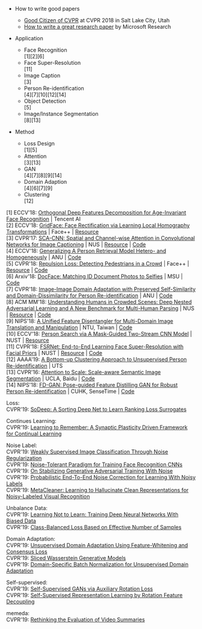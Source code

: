 * How to write good papers
	* [Good Citizen of CVPR](https://www.cc.gatech.edu/~parikh/citizenofcvpr/) at CVPR 2018 in Salt Lake City, Utah
	* [How to write a great research paper](https://www.microsoft.com/en-us/research/academic-program/write-great-research-paper/) by Microsoft Research
	

* Application  
	* Face Recognition  
        [1][2][6]
	* Face Super-Resolution  
        [11]
	* Image Caption  
        [3]  
	* Person Re-identification  
        [4][7][10][12][14]  
	* Object Detection   
		[5]  
	* Image/Instance Segmentation   
		[8][13]  
	
* Method     
	* Loss Design   
	    [1][5]   
	* Attention   
        [3][13]  
	* GAN  
        [4][7][8][9][14]  
	* Domain Adaption   
	    [4][6][7][9]      
	* Clustering   
	    [12] 

		
[1] ECCV'18: [Orthogonal Deep Features Decomposition for Age-Invariant Face Recognition](http://openaccess.thecvf.com/content_ECCV_2018/html/yitong_wang_Orthogonal_Deep_Features_ECCV_2018_paper.html) | Tencent AI   
[2] ECCV'18: [GridFace: Face Rectification via Learning Local Homography Transformations](https://arxiv.org/abs/1808.06210) | Face++ | [Resource](https://www.toutiao.com/a6596550630628655623/)    
[3] CVPR'17: [SCA-CNN: Spatial and Channel-wise Attention in Convolutional Networks for Image Captioning](https://arxiv.org/abs/1611.05594) | NUS | [Resource](https://blog.csdn.net/u014380165/article/details/78681164) | [Code](https://github.com/zjuchenlong/sca-cnn.cvpr17)   
[4] ECCV'18: [Generalizing A Person Retrieval Model Hetero- and Homogeneously](http://openaccess.thecvf.com/content_ECCV_2018/papers/Zhun_Zhong_Generalizing_A_Person_ECCV_2018_paper.pdf) | ANU | [Code](https://github.com/zhunzhong07/HHL)      
[5] CVPR'18: [Repulsion Loss: Detecting Pedestrians in a Crowd](https://arxiv.org/abs/1711.07752) | Face++ | [Resource](https://zhuanlan.zhihu.com/p/36797756) | [Code](https://github.com/bailvwangzi/repulsion_loss_ssd)   
[6] Arxiv'18: [DocFace: Matching ID Document Photos to Selfies](https://arxiv.org/abs/1805.02283) | MSU | [Code](https://github.com/seasonSH/DocFace)  
[7] CVPR'18: [Image-Image Domain Adaptation with Preserved Self-Similarity and Domain-Dissimilarity for Person Re-identification](http://openaccess.thecvf.com/content_cvpr_2018/papers/Deng_Image-Image_Domain_Adaptation_CVPR_2018_paper.pdf) | ANU | [Code](https://github.com/Simon4Yan/Learning-via-Translation)       
[8] ACM MM'18: [Understanding Humans in Crowded Scenes: Deep Nested Adversarial Learning and A New Benchmark for Multi-Human Parsing](https://arxiv.org/abs/1804.03287) | NUS | [Resource](https://lv-mhp.github.io/) | [Code](https://github.com/ZhaoJ9014/Multi-Human-Parsing_MHP)   
[9] NIPS'18: [A Unified Feature Disentangler for Multi-Domain Image Translation and Manipulation](https://arxiv.org/abs/1809.01361) | NTU, Taiwan | [Code](https://github.com/Alexander-H-Liu/UFDN)     
[10] ECCV'18: [Person Search via A Mask-Guided Two-Stream CNN Model](https://arxiv.org/abs/1807.08107) | NUST | [Resource](https://zhuanlan.zhihu.com/p/39282286)   
[11] CVPR'18: [FSRNet: End-to-End Learning Face Super-Resolution with Facial Priors](https://arxiv.org/abs/1711.10703) | NUST | [Resource](https://blog.csdn.net/GunGunSeeBlood/article/details/82975076) | [Code](https://github.com/tyshiwo/FSRNet)      
[12] AAAA'19: [A Bottom-up Clustering Approach to Unsupervised Person Re-identification](http://xuanyidong.com/pdf/AAAI19-vana.pdf) | UTS    
[13] CVPR'16: [Attention to Scale: Scale-aware Semantic Image Segmentation](https://www.cv-foundation.org/openaccess/content_cvpr_2016/papers/Chen_Attention_to_Scale_CVPR_2016_paper.pdf) | UCLA, Baidu | [Code](http://liangchiehchen.com/projects/DeepLab.html)     
[14] NIPS'18: [FD-GAN: Pose-guided Feature Distilling GAN for Robust Person Re-identification](https://arxiv.org/abs/1810.02936) | CUHK, SenseTime | [Code](https://github.com/yxgeee/FD-GAN)    





Loss:   
CVPR'19: [SoDeep: A Sorting Deep Net to Learn Ranking Loss Surrogates](http://openaccess.thecvf.com/content_CVPR_2019/html/Engilberge_SoDeep_A_Sorting_Deep_Net_to_Learn_Ranking_Loss_Surrogates_CVPR_2019_paper.html)  

Continues Learning:  
CVPR'19: [Learning to Remember: A Synaptic Plasticity Driven Framework for Continual Learning](http://openaccess.thecvf.com/content_CVPR_2019/html/Ostapenko_Learning_to_Remember_A_Synaptic_Plasticity_Driven_Framework_for_Continual_CVPR_2019_paper.html)  

Noise Label:  
CVPR'19: [Weakly Supervised Image Classification Through Noise Regularization](http://openaccess.thecvf.com/content_CVPR_2019/html/Hu_Weakly_Supervised_Image_Classification_Through_Noise_Regularization_CVPR_2019_paper.html)  
CVPR'19: [Noise-Tolerant Paradigm for Training Face Recognition CNNs](http://openaccess.thecvf.com/content_CVPR_2019/html/Hu_Noise-Tolerant_Paradigm_for_Training_Face_Recognition_CNNs_CVPR_2019_paper.html)  
CVPR'19: [On Stabilizing Generative Adversarial Training With Noise](http://openaccess.thecvf.com/content_CVPR_2019/html/Jenni_On_Stabilizing_Generative_Adversarial_Training_With_Noise_CVPR_2019_paper.html)   
CVPR'19: [Probabilistic End-To-End Noise Correction for Learning With Noisy Labels](http://openaccess.thecvf.com/content_CVPR_2019/html/Yi_Probabilistic_End-To-End_Noise_Correction_for_Learning_With_Noisy_Labels_CVPR_2019_paper.html)   
CVPR'19: [MetaCleaner: Learning to Hallucinate Clean Representations for Noisy-Labeled Visual Recognition](http://openaccess.thecvf.com/content_CVPR_2019/html/Zhang_MetaCleaner_Learning_to_Hallucinate_Clean_Representations_for_Noisy-Labeled_Visual_Recognition_CVPR_2019_paper.html)   


Unbalance Data:   
CVPR'19: [Learning Not to Learn: Training Deep Neural Networks With Biased Data](http://openaccess.thecvf.com/content_CVPR_2019/html/Kim_Learning_Not_to_Learn_Training_Deep_Neural_Networks_With_Biased_CVPR_2019_paper.html)   
CVPR'19: [Class-Balanced Loss Based on Effective Number of Samples](http://openaccess.thecvf.com/content_CVPR_2019/html/Cui_Class-Balanced_Loss_Based_on_Effective_Number_of_Samples_CVPR_2019_paper.html)   

Domain Adaptation:   
CVPR'19: [Unsupervised Domain Adaptation Using Feature-Whitening and Consensus Loss](http://openaccess.thecvf.com/content_CVPR_2019/html/Roy_Unsupervised_Domain_Adaptation_Using_Feature-Whitening_and_Consensus_Loss_CVPR_2019_paper.html)   
CVPR'19: [Sliced Wasserstein Generative Models](http://openaccess.thecvf.com/content_CVPR_2019/html/Wu_Sliced_Wasserstein_Generative_Models_CVPR_2019_paper.html)   
CVPR'19: [Domain-Specific Batch Normalization for Unsupervised Domain Adaptation](http://openaccess.thecvf.com/content_CVPR_2019/html/Chang_Domain-Specific_Batch_Normalization_for_Unsupervised_Domain_Adaptation_CVPR_2019_paper.html)   


Self-supervised:  
CVPR'19: [Self-Supervised GANs via Auxiliary Rotation Loss](http://openaccess.thecvf.com/content_CVPR_2019/html/Chen_Self-Supervised_GANs_via_Auxiliary_Rotation_Loss_CVPR_2019_paper.html)   
CVPR'19: [Self-Supervised Representation Learning by Rotation Feature Decoupling](http://openaccess.thecvf.com/content_CVPR_2019/html/Feng_Self-Supervised_Representation_Learning_by_Rotation_Feature_Decoupling_CVPR_2019_paper.html)   


memeda:   
CVPR'19: [Rethinking the Evaluation of Video Summaries](http://openaccess.thecvf.com/content_CVPR_2019/html/Otani_Rethinking_the_Evaluation_of_Video_Summaries_CVPR_2019_paper.html)   

